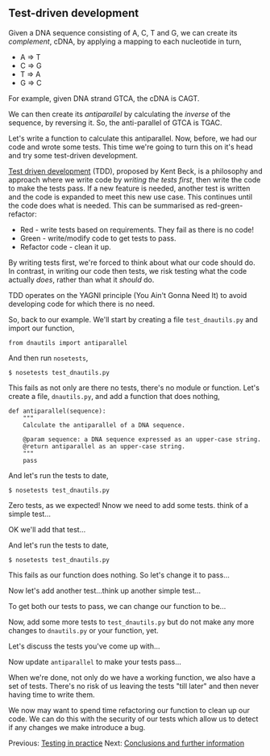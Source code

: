 ## Test-driven development

Given a DNA sequence consisting of A, C, T and G, we can create its *complement*, cDNA, by applying a mapping to each nucleotide in turn,

* A => T
* C => G
* T => A
* G => C

For example, given DNA strand GTCA, the cDNA is CAGT. 

We can then create its *antiparallel* by calculating the *inverse* of the sequence, by reversing it. So, the anti-parallel of GTCA is TGAC.

Let's write a function to calculate this antiparallel. Now, before, we had our code and wrote some tests. This time we're going to turn this on it's head and try some test-driven development.

[Test driven development](http://www.amazon.com/Test-Driven-Development-By-Example/dp/0321146530) (TDD), proposed by Kent Beck, is a philosophy and approach where we write code by *writing the tests first*, then write the code to make the tests pass. If a new feature is needed, another test is written and the code is expanded to meet this new use case. This continues until the code does what is needed. This can be summarised as red-green-refactor:

 * Red - write tests based on requirements. They fail as there is no code!
 * Green - write/modify code to get tests to pass.
 * Refactor code - clean it up.

By writing tests first, we're forced to think about what our code should do. In contrast, in writing our code then tests, we risk testing what the code actually *does*, rather than what it *should* do.

TDD operates on the YAGNI principle (You Ain't Gonna Need It) to avoid developing code for which there is no need.

So, back to our example. We'll start by creating a file `test_dnautils.py` and import our function,

    from dnautils import antiparallel

And then run `nosetests`,

    $ nosetests test_dnautils.py

This fails as not only are there no tests, there's no module or function. Let's create a file, `dnautils.py`, and add a function that does nothing,

    def antiparallel(sequence):
        """
        Calculate the antiparallel of a DNA sequence.
 
        @param sequence: a DNA sequence expressed as an upper-case string.
        @return antiparallel as an upper-case string. 
        """
        pass

And let's run the tests to date,

    $ nosetests test_dnautils.py

Zero tests, as we expected! Nnow we need to add some tests. think of a simple test...

OK we'll add that test...

And let's run the tests to date,

    $ nosetests test_dnautils.py

This fails as our function does nothing. So let's change it to pass...

Now let's add another test...think up another simple test...

To get both our tests to pass, we can change our function to be...

Now, add some more tests to `test_dnautils.py` but do not make any more changes to `dnautils.py` or your function, yet.

Let's discuss the tests you've come up with...

Now update `antiparallel` to make your tests pass...

When we're done, not only do we have a working function, we also have a set of tests. There's no risk of us leaving the tests "till later" and then never having time to write them.

We now may want to spend time refactoring our function to clean up our code. We can do this with the security of our tests which allow us to detect if any changes we make introduce a bug.

Previous: [Testing in practice](RealWorld.md) Next: [Conclusions and further information](Conclusion.md)

